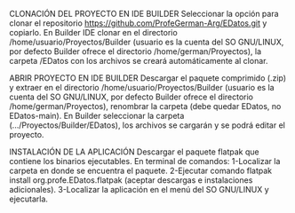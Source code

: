 CLONACIÓN DEL PROYECTO EN IDE BUILDER
Seleccionar la opción para clonar el repositorio https://github.com/ProfeGerman-Arg/EDatos.git y copiarlo. En Builder IDE clonar en el directorio /home/usuario/Proyectos/Builder (usuario es la cuenta del SO GNU/LINUX, por defecto Builder ofrece el directorio /home/german/Proyectos), la carpeta /EDatos con los archivos se creará automáticamente al clonar.

ABRIR PROYECTO EN IDE BUILDER
Descargar el paquete comprimido (.zip) y extraer en el directorio /home/usuario/Proyectos/Builder (usuario es la cuenta del SO GNU/LINUX, por defecto Builder ofrece el directorio /home/german/Proyectos), renombrar la carpeta (debe quedar EDatos, no EDatos-main). En Builder seleccionar la carpeta (.../Proyectos/Builder/EDatos), los archivos se cargarán y se podrá editar el proyecto.

INSTALACIÓN DE LA APLICACIÓN
Descargar el paquete flatpak que contiene los binarios ejecutables. En terminal de comandos:
1-Localizar la carpeta en donde se encuentra el paquete.
2-Ejecutar comando flatpak install org.profe.EDatos.flatpak (aceptar descargas e instalaciones adicionales).
3-Localizar la aplicación en el menú del SO GNU/LINUX y ejecutarla.
